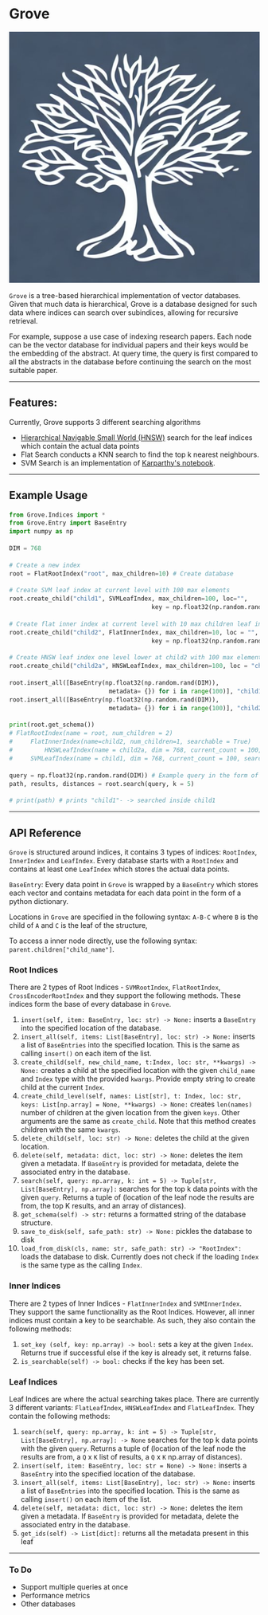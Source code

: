 # Grove
<div style="text-align: center;">
  <img src="icon.jpeg" alt="Logo for grove" />
</div>


`Grove` is a tree-based hierarchical implementation of vector databases. Given that much data is hierarchical, Grove is a database designed for such data where indices can search over subindices, allowing for recursive retrieval. 

For example, suppose a use case of indexing research papers. Each node can be the vector database for individual papers and their keys would be the embedding of the abstract. At query time, the query is first compared to all the abstracts in the database before continuing the search on the most suitable paper. 

------
## Features:

Currently, Grove supports 3 different searching algorithms 
- [Hierarchical Navigable Small World (HNSW)](https://github.com/nmslib/hnswlib) search for the leaf indices which contain the actual data points
- Flat Search conducts a KNN search to find the top k nearest neighbours. 
- SVM Search is an implementation of [Karparthy's notebook](https://github.com/karpathy/randomfun/blob/master/knn_vs_svm.ipynb).

----
## Example Usage

```python
from Grove.Indices import *
from Grove.Entry import BaseEntry
import numpy as np

DIM = 768

# Create a new index
root = FlatRootIndex("root", max_children=10) # Create database

# Create SVM leaf index at current level with 100 max elements 
root.create_child("child1", SVMLeafIndex, max_children=100, loc="", 
                                        key = np.float32(np.random.rand(DIM)), dim = DIM)

# Create flat inner index at current level with 10 max children leaf indices
root.create_child("child2", FlatInnerIndex, max_children=10, loc = "", 
                                        key = np.float32(np.random.rand(DIM)))

# Create HNSW leaf index one level lower at child2 with 100 max elements
root.create_child("child2a", HNSWLeafIndex, max_children=100, loc = "child2", key = np.float32(np.random.rand(DIM)), dim = DIM)

root.insert_all([BaseEntry(np.float32(np.random.rand(DIM)), 
                            metadata= {}) for i in range(100)], "child1") # insert into child 1
root.insert_all([BaseEntry(np.float32(np.random.rand(DIM)), 
                            metadata= {}) for i in range(100)], "child2-child2a") # insert into child 2a

print(root.get_schema())
# FlatRootIndex(name = root, num_children = 2)
#     FlatInnerIndex(name=child2, num_children=1, searchable = True)
#         HNSWLeafIndex(name = child2a, dim = 768, current_count = 100, searchable = True)
#     SVMLeafIndex(name = child1, dim = 768, current_count = 100, searchable = True)

query = np.float32(np.random.rand(DIM)) # Example query in the form of numpy array
path, results, distances = root.search(query, k = 5) 

# print(path) # prints "child1"- -> searched inside child1
```

------
## API Reference 
`Grove` is structured around indices, it contains 3 types of indices: `RootIndex`, `InnerIndex` and `LeafIndex`. Every database starts with a `RootIndex` and contains at least one `LeafIndex` which stores the actual data points.

`BaseEntry`: Every data point in `Grove` is wrapped by a `BaseEntry` which stores each vector and contains metadata for each data point in the form of a python dictionary.

Locations in `Grove` are specified in the following syntax: `A-B-C` where `B` is the child of `A` and `C` is the leaf of the structure,

To access a inner node directly, use the following syntax: `parent.children["child_name"]`.

### Root Indices 
There are 2 types of Root Indices - `SVMRootIndex`, `FlatRootIndex`, `CrossEncoderRootIndex` and they support the following methods. These indices form the base of every database in `Grove`.
1. `insert(self, item: BaseEntry, loc: str) -> None:` inserts a `BaseEntry` into the specified location of the database.
2. `insert_all(self, items: List[BaseEntry], loc: str) -> None:` inserts a list of `BaseEntries` into the specified location. This is the same as calling `insert()` on each item of the list.
3. `create_child(self, new_child_name, t:Index, loc: str, **kwargs) -> None:` creates a child at the specified location with the given `child_name` and `Index` type with the provided `kwargs`. Provide empty string to create child at the current `Index`. 
4. `create_child_level(self, names: List[str], t: Index, loc: str, keys: List[np.array] = None, **kwargs) -> None:` creates `len(names)` number of children at the given location from the given `keys`. Other arguments are the same as `create_child`. Note that this method creates children with the same `kwargs`.
5. `delete_child(self, loc: str) -> None:` deletes the child at the given location.
6. `delete(self, metadata: dict, loc: str) -> None:` deletes the item given a metadata. If `BaseEntry` is provided for metadata, delete the associated entry in the database.
7. `search(self, query: np.array, k: int = 5) -> Tuple[str, List[BaseEntry], np.array]:` searches for the top k data points with the given `query`. Returns a tuple of (location of the leaf node the results are from, the top K results, and an array of distances). 
8. `get_schema(self) -> str:` returns a formatted string of the database structure. 
9. `save_to_disk(self, safe_path: str) -> None:` pickles the database to disk
10. `load_from_disk(cls, name: str, safe_path: str) -> "RootIndex":` loads the database to disk. Currently does not check if the loading `Index` is the same type as the calling `Index`.


### Inner Indices 
There are 2 types of Inner Indices - `FlatInnerIndex` and `SVMInnerIndex`. They support the same functionality as the Root Indices. However, all inner indices must contain a key to be searchable. As such, they also contain the following methods:
1. `set_key (self, key: np.array) -> bool:` sets a key at the given `Index`. Returns true if successful else if the key is already set, it returns false.
2. `is_searchable(self) -> bool:` checks if the key has been set. 

### Leaf Indices
Leaf Indices are where the actual searching takes place. There are currently 3 different variants: `FlatLeafIndex`, `HNSWLeafIndex` and `FlatLeafIndex`. They contain the following methods:
1. `search(self, query: np.array, k: int = 5) -> Tuple[str, List[BaseEntry], np.array]: -> None` searches for the top k data points with the given `query`. Returns a tuple of (location of the leaf node the results are from, a `Q` x `K` list of results, a `Q` x `K` np.array of distances). 
2. `insert(self, item: BaseEntry, loc: str = None) -> None:` inserts a `BaseEntry` into the specified location of the database.
3. `insert_all(self, items: List[BaseEntry], loc: str) -> None:` inserts a list of `BaseEntries` into the specified location. This is the same as calling `insert()` on each item of the list.
4. `delete(self, metadata: dict, loc: str) -> None:` deletes the item given a metadata. If `BaseEntry` is provided for metadata, delete the associated entry in the database.
5. `get_ids(self) -> List[dict]:` returns all the metadata present in this leaf 

----
### To Do
- Support multiple queries at once 
- Performance metrics 
- Other databases
       

